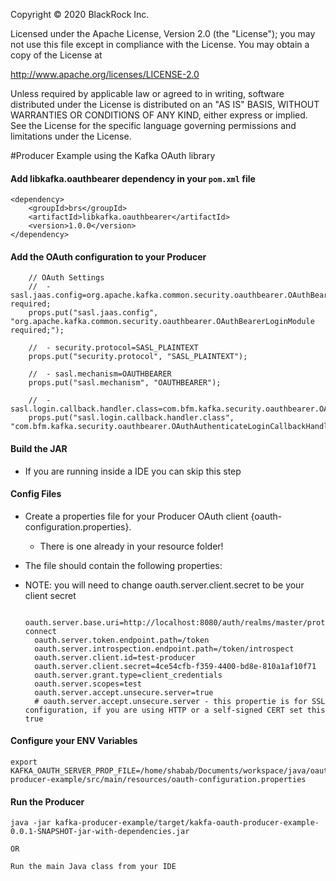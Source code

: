 Copyright © 2020 BlackRock Inc.

Licensed under the Apache License, Version 2.0 (the "License");
you may not use this file except in compliance with the License.
You may obtain a copy of the License at

  http://www.apache.org/licenses/LICENSE-2.0

Unless required by applicable law or agreed to in writing, software
distributed under the License is distributed on an "AS IS" BASIS,
WITHOUT WARRANTIES OR CONDITIONS OF ANY KIND, either express or implied.
See the License for the specific language governing permissions and
limitations under the License.

#Producer Example using the Kafka OAuth library

#### Add libkafka.oauthbearer dependency in your `pom.xml` file

    <dependency>
        <groupId>brs</groupId>
        <artifactId>libkafka.oauthbearer</artifactId>
        <version>1.0.0</version>
    </dependency>
    

#### Add the OAuth configuration to your Producer
        // OAuth Settings
        //	- sasl.jaas.config=org.apache.kafka.common.security.oauthbearer.OAuthBearerLoginModule required;
        props.put("sasl.jaas.config", "org.apache.kafka.common.security.oauthbearer.OAuthBearerLoginModule required;");
        
        //	- security.protocol=SASL_PLAINTEXT
        props.put("security.protocol", "SASL_PLAINTEXT");
        
        //	- sasl.mechanism=OAUTHBEARER
        props.put("sasl.mechanism", "OAUTHBEARER");
        
        //	- sasl.login.callback.handler.class=com.bfm.kafka.security.oauthbearer.OAuthAuthenticateLoginCallbackHandler
        props.put("sasl.login.callback.handler.class", "com.bfm.kafka.security.oauthbearer.OAuthAuthenticateLoginCallbackHandler");


#### Build the JAR
- If you are running inside a IDE you can skip this step
    
#### Config Files
 
- Create a properties file for your Producer OAuth client {oauth-configuration.properties}.
    - There is one already in your resource folder!
- The file should contain the following properties:
- NOTE: you will need to change oauth.server.client.secret to be your client secret


        oauth.server.base.uri=http://localhost:8080/auth/realms/master/protocol/openid-connect
        oauth.server.token.endpoint.path=/token
        oauth.server.introspection.endpoint.path=/token/introspect
        oauth.server.client.id=test-producer
        oauth.server.client.secret=4ce54cfb-f359-4400-bd8e-810a1af10f71
        oauth.server.grant.type=client_credentials
        oauth.server.scopes=test
        oauth.server.accept.unsecure.server=true
        # oauth.server.accept.unsecure.server - this propertie is for SSL configuration, if you are using HTTP or a self-signed CERT set this true

    

    
#### Configure your ENV Variables
        
    export KAFKA_OAUTH_SERVER_PROP_FILE=/home/shabab/Documents/workspace/java/oauth/kafka-producer-example/src/main/resources/oauth-configuration.properties
    
    
#### Run the Producer
    java -jar kafka-producer-example/target/kakfa-oauth-producer-example-0.0.1-SNAPSHOT-jar-with-dependencies.jar
    
    OR
    
    Run the main Java class from your IDE
